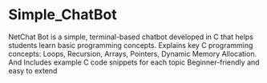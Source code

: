 # Simple_ChatBot
NetChat Bot is a simple, terminal-based chatbot developed in C that helps students learn basic programming concepts. Explains key C programming concepts:  Loops, Recursion, Arrays, Pointers, Dynamic Memory Allocation. And Includes example C code snippets for each topic Beginner-friendly and easy to extend 
